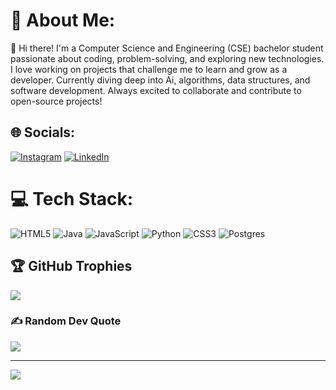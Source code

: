 # 💫 About Me:
👋 Hi there! I'm a Computer Science and Engineering (CSE) bachelor student passionate about coding, problem-solving, and exploring new technologies. I love working on projects that challenge me to learn and grow as a developer. Currently diving deep into Ai, algorithms, data structures, and software development. Always excited to collaborate and contribute to open-source projects!<br>


## 🌐 Socials:
[![Instagram](https://img.shields.io/badge/Instagram-%23E4405F.svg?logo=Instagram&logoColor=white)](https://instagram.com/boody_161) [![LinkedIn](https://img.shields.io/badge/LinkedIn-%230077B5.svg?logo=linkedin&logoColor=white)](https://www.linkedin.com/in/abdelrahman-tageldin-785b2b226/) 

# 💻 Tech Stack:
![HTML5](https://img.shields.io/badge/html5-%23E34F26.svg?style=for-the-badge&logo=html5&logoColor=white) ![Java](https://img.shields.io/badge/java-%23ED8B00.svg?style=for-the-badge&logo=openjdk&logoColor=white) ![JavaScript](https://img.shields.io/badge/javascript-%23323330.svg?style=for-the-badge&logo=javascript&logoColor=%23F7DF1E) ![Python](https://img.shields.io/badge/python-3670A0?style=for-the-badge&logo=python&logoColor=ffdd54) ![CSS3](https://img.shields.io/badge/css3-%231572B6.svg?style=for-the-badge&logo=css3&logoColor=white) ![Postgres](https://img.shields.io/badge/postgres-%23316192.svg?style=for-the-badge&logo=postgresql&logoColor=white)

## 🏆 GitHub Trophies
![](https://github-profile-trophy.vercel.app/?username=Abdel161&theme=radical&no-frame=false&no-bg=true&margin-w=4)

### ✍️ Random Dev Quote
![](https://quotes-github-readme.vercel.app/api?type=horizontal&theme=radical)

---
[![](https://visitcount.itsvg.in/api?id=Abdel161&icon=0&color=0)](https://visitcount.itsvg.in)

<!-- Proudly created with GPRM ( https://gprm.itsvg.in ) -->
